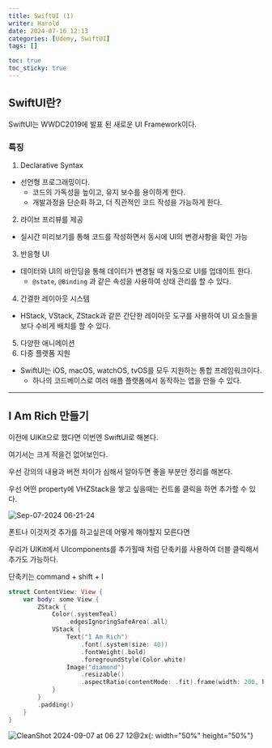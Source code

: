 ```yaml
---
title: SwiftUI (1)
writer: Harold
date: 2024-07-16 12:13
categories: [Udemy, SwiftUI]
tags: []

toc: true
toc_sticky: true
---
```


## SwiftUI란?

SwiftUI는 WWDC2019에 발표 된 새로운 UI Framework이다.

### 특징

1. Declarative Syntax
- 선언형 프로그래밍이다.
    - 코드의 가독성을 높이고, 유지 보수를 용이하게 한다.
    - 개발과정을 단순화 하고, 더 직관적인 코드 작성을 가능하게 한다.
2. 라이브 프리뷰를 제공
- 실시간 미리보기를 통해 코드를 작성하면서 동시에 UI의 변경사항을 확인 가능
3. 반응형 UI
- 데이터와 UI의 바인딩을 통해 데이터가 변경될 때 자동으로 UI를 업데이트 한다.
    - `@state`, `@Binding` 과 같은 속성을 사용하여 상태 관리를 할 수 있다.
4. 간결한 레이아웃 시스템
- HStack, VStack, ZStack과 같은 간단한 레이아웃 도구를 사용하여 UI 요소들을 보다 수비게 배치를 할 수 있다.
5. 다양한 애니메이션
6. 다중 플랫폼 지원
- SwiftUI는 iOS, macOS, watchOS, tvOS를 모두 지원하는 통합 프레임워크이다.
    - 하나의 코드베이스로 여러 애플 플랫폼에서 동작하는 앱을 만들 수 있다.

---

## I Am Rich 만들기

이전에 UIKit으로 했다면 이번엔 SwiftUI로 해본다.

여기서는 크게 적을건 없어보인다.

우선 강의의 내용과 버전 차이가 심해서 알아두면 좋을 부분만 정리를 해본다.

우선 어떤 property에 VHZStack을 쌓고 싶을때는 컨트롤 클릭을 하면 추가할 수 있다.

![Sep-07-2024 06-21-24](https://github.com/user-attachments/assets/758fc1d6-02c9-4909-9c01-e7155854bf17)

폰트나 이것저것 추가를 하고싶은데 어떻게 해야할지 모른다면

우리가 UIKit에서 UIcomponents를 추가힐때 처럼 단축키를 사용하여 더블 클릭해서 추가도 가능하다.

단축키는 command + shift + l 

```swift
struct ContentView: View {
    var body: some View {
        ZStack {
            Color(.systemTeal)
                .edgesIgnoringSafeArea(.all)
            VStack {
                Text("I Am Rich")
                    .font(.system(size: 40))
                    .fontWeight(.bold)
                    .foregroundStyle(Color.white)
                Image("diamond")
                    .resizable()
                    .aspectRatio(contentMode: .fit).frame(width: 200, height: 200)
            }
        }
        .padding()
    }
}
```

![CleanShot 2024-09-07 at 06 27 12@2x](https://github.com/user-attachments/assets/f58a57ee-d200-4101-b6e8-867c6dff402c){: width="50%" height="50%"}
